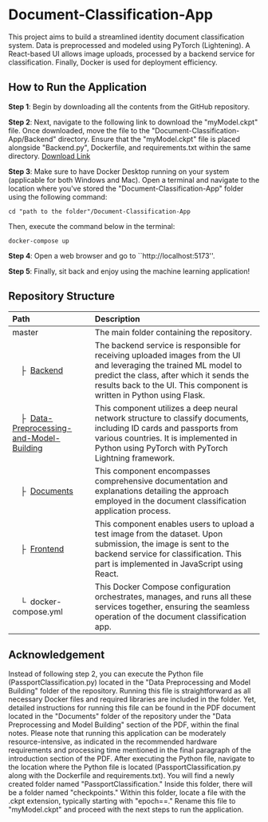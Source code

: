 # Document-Classification-App
This project aims to build a streamlined identity document classification system. Data is preprocessed and modeled using PyTorch (Lightening). A React-based UI allows image uploads, processed by a backend service for classification. Finally, Docker is used for deployment efficiency.
## How to Run the Application
**Step 1**: Begin by downloading all the contents from the GitHub repository.

**Step 2**: Next, navigate to the following link to download the "myModel.ckpt" file. Once downloaded, move the file to the "Document-Classification-App/Backend" directory. Ensure that the "myModel.ckpt" file is placed alongside "Backend.py", Dockerfile, and requirements.txt within the same directory. [Download Link](https://1drv.ms/u/s!AtuVVOX-wCJagpY_no1sQoIlLqvwYw)

**Step 3**: Make sure to have Docker Desktop running on your system (applicable for both Windows and Mac). Open a terminal and navigate to the location where you've stored the "Document-Classification-App" folder using the following command:

```setup
cd "path to the folder"/Document-Classification-App
```
Then, execute the command below in the terminal:

```setup
docker-compose up
```
**Step 4**: Open a web browser and go to ``http://localhost:5173''.

**Step 5**: Finally, sit back and enjoy using the machine learning application!
## Repository Structure

| Path | Description
| :--- | :----------
| master | The main folder containing the repository.
| &ensp;&ensp;&boxvr;&nbsp; [Backend](https://github.com/FarzadShahrivari/Document-Classification-App/tree/main/Backend) | The backend service is responsible for receiving uploaded images from the UI and leveraging the trained ML model to predict the class, after which it sends the results back to the UI. This component is written in Python using Flask.
| &ensp;&ensp;&boxvr;&nbsp; [Data-Preprocessing-and-Model-Building](https://github.com/FarzadShahrivari/Document-Classification-App/tree/main/Data-Preprocessing-and-Model-Building) | This component utilizes a deep neural network structure to classify documents, including ID cards and passports from various countries. It is implemented in Python using PyTorch with PyTorch Lightning framework.
| &ensp;&ensp;&boxvr;&nbsp; [Documents](https://github.com/FarzadShahrivari/Document-Classification-App/tree/main/Documents) | This component encompasses comprehensive documentation and explanations detailing the approach employed in the document classification application process.
| &ensp;&ensp;&boxvr;&nbsp; [Frontend](https://github.com/FarzadShahrivari/Document-Classification-App/tree/main/Frontend) | This component enables users to upload a test image from the dataset. Upon submission, the image is sent to the backend service for classification. This part is implemented in JavaScript using React.
| &ensp;&ensp;&boxur;&nbsp; docker-compose.yml | This Docker Compose configuration orchestrates, manages, and runs all these services together, ensuring the seamless operation of the document classification app.
## Acknowledgement
Instead of following step 2, you can execute the Python file (PassportClassification.py) located in the "Data Preprocessing and Model Building" folder of the repository. Running this file is straightforward as all necessary Docker files and required libraries are included in the folder. Yet, detailed instructions for running this file can be found in the PDF document located in the "Documents" folder of the repository under the "Data Preprocessing and Model Building" section of the PDF, within the final notes. Please note that running this application can be moderately resource-intensive, as indicated in the recommended hardware requirements and processing time mentioned in the final paragraph of the introduction section of the PDF. After executing the Python file, navigate to the location where the Python file is located (PassportClassification.py along with the Dockerfile and requirements.txt). You will find a newly created folder named "PassportClassification." Inside this folder, there will be a folder named "checkpoints." Within this folder, locate a file with the .ckpt extension, typically starting with "epoch==." Rename this file to "myModel.ckpt" and proceed with the next steps to run the application.
